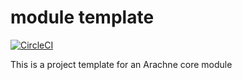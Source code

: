 # module template

[![CircleCI](https://circleci.com/gh/arachne-framework/module-template.svg?style=shield)](https://circleci.com/gh/arachne-framework/module-template)

This is a project template for an Arachne core module
